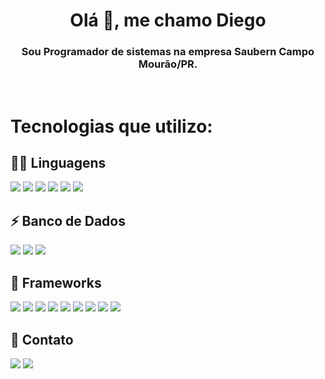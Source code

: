 

<h1 align="center">Olá 👋, me chamo Diego</h1>
<h3 align="center">Sou Programador de sistemas na empresa Saubern Campo Mourão/PR.</h3>

<br>

# Tecnologias que utilizo:

<p></p>

## 👩‍💻 Linguagens
<p align="left"> 

<img src="https://img.shields.io/badge/HTML5-E34F26?style=for-the-badge&logo=html5&logoColor=white" />

<img src="https://img.shields.io/badge/CSS3-1572B6?style=for-the-badge&logo=css3&logoColor=white" />

<img src="https://img.shields.io/badge/JavaScript-323330?style=for-the-badge&logo=javascript&logoColor=F7DF1E" />

<img src="https://img.shields.io/badge/Java-ED8B00?style=for-the-badge&logo=java&logoColor=white" />

<img src="https://img.shields.io/badge/PHP-777BB4?style=for-the-badge&logo=php&logoColor=white" />

<img src="https://img.shields.io/badge/json-5E5C5C?style=for-the-badge&logo=json&logoColor=white" />

<p></p>

## ⚡ Banco de Dados

<img src="https://img.shields.io/badge/MySQL-00000F?style=for-the-badge&logo=mysql&logoColor=white" />


<img src="https://img.shields.io/badge/PostgreSQL-316192?style=for-the-badge&logo=postgresql&logoColor=white" />


<img src="https://img.shields.io/badge/Oracle-F80000?style=for-the-badge&logo=oracle&logoColor=black" />

<p></p>

## 🚀 Frameworks

<img src="https://img.shields.io/badge/Node.js-339933?style=for-the-badge&logo=nodedotjs&logoColor=white" />

<img src="https://img.shields.io/badge/React-20232A?style=for-the-badge&logo=react&logoColor=61DAFB" />

<img src="https://img.shields.io/badge/Expo-1B1F23?style=for-the-badge&logo=expo&logoColor=white" />

<img src="https://img.shields.io/badge/Bootstrap-563D7C?style=for-the-badge&logo=bootstrap&logoColor=white" />

<img src="https://img.shields.io/badge/jQuery-0769AD?style=for-the-badge&logo=jquery&logoColor=white" />

<img src="https://img.shields.io/badge/Insomnia-5849be?style=for-the-badge&logo=Insomnia&logoColor=white" />

<img src="https://img.shields.io/badge/Xampp-F37623?style=for-the-badge&logo=xampp&logoColor=white" />

<img src="https://img.shields.io/badge/Font_Awesome-339AF0?style=for-the-badge&logo=fontawesome&logoColor=white" />

<img src="https://img.shields.io/badge/Apache-D22128?style=for-the-badge&logo=Apache&logoColor=white" />

<img src="" />

<img src="" />

<img src="" />

<img src="" />

<img src="" />

<img src="" />

<img src="" />


<p></p>

## 📱 Contato

<a>
<img src="https://img.shields.io/badge/Gmail-D14836?style=for-the-badge&logo=gmail&logoColor=white" />
</a>
<a>
<img src="https://img.shields.io/badge/LinkedIn-0077B5?style=for-the-badge&logo=linkedin&logoColor=white" />
</a>


 </p>

